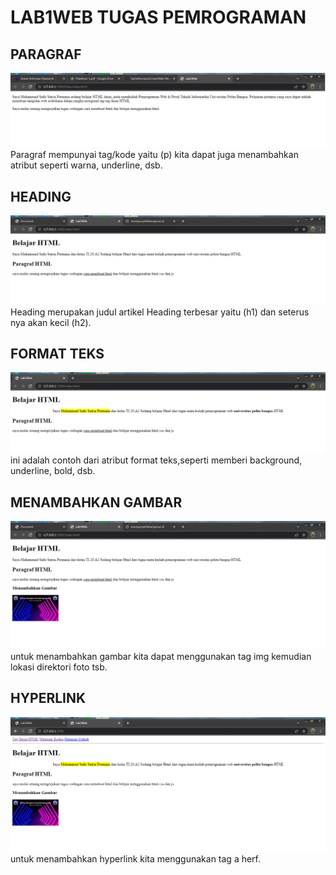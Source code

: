 # LAB1WEB TUGAS PEMROGRAMAN
## PARAGRAF
![paragraf](img/paragraf.png)
Paragraf mempunyai tag/kode yaitu (p) kita dapat juga menambahkan atribut seperti warna, underline, dsb.

## HEADING
![heading](img/heading.png)
Heading merupakan judul artikel Heading terbesar yaitu (h1) dan seterus nya akan kecil (h2).

## FORMAT TEKS
![format_teks](img/format_teks.png)
ini adalah contoh dari atribut format teks,seperti memberi background, underline, bold, dsb.

## MENAMBAHKAN GAMBAR
![menambahkan_gambar](img/menambahkan_gambar.png)
untuk menambahkan gambar kita dapat menggunakan tag img kemudian lokasi direktori foto tsb.

## HYPERLINK
![hyperlink](img/hyperlink.png)
untuk menambahkan hyperlink kita menggunakan tag a herf.